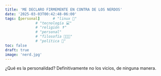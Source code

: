 ```yaml
---
title: 'ME DECLARO FIRMEMENTE EN CONTRA DE LOS NERDOS'
date: '2025-03-03T00:42:48-06:00'
tags: [personal]      # "linux 🐧"
              # "tecnología 💻"
              # "religión ✝️"
              # "personal"
              # "filosofía 👨‍👩‍👦"
              # "política 📜"
toc: false
draft: true
image: 'nerd.jpg'
---
```


¿Qué es la personalidad? Definitivamente no los vicios, de
ninguna manera.
